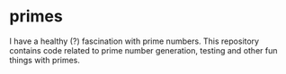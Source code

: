 primes
======

I have a healthy (?) fascination with prime numbers. This repository contains code related to prime number generation, testing and other fun things with primes.
